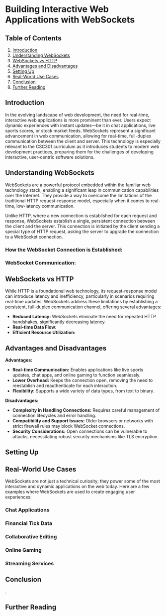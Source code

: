 # Building Interactive Web Applications with WebSockets

## Table of Contents
1. [Introduction](#introduction)
2. [Understanding WebSockets](#understanding-websockets)
3. [WebSockets vs HTTP](#websockets-vs-http)
4. [Advantages and Disadvantages](#advantages-and-disadvantages)
5. [Setting Up](#setting-up)
6. [Real-World Use Cases](#real-world-use-cases)
7. [Conclusion](#conclusion)
8. [Further Reading](#further-reading)

## Introduction
In the evolving landscape of web development, the need for real-time, interactive web applications is more prominent than ever. Users expect dynamic experiences with instant updates—be it in chat applications, live sports scores, or stock market feeds. WebSockets represent a significant advancement in web communication, allowing for real-time, full-duplex communication between the client and server. This technology is especially relevant to the CSC301 curriculum as it introduces students to modern web development practices, preparing them for the challenges of developing interactive, user-centric software solutions.

## Understanding WebSockets
WebSockets are a powerful protocol embedded within the familiar web technology stack, enabling a significant leap in communication capabilities over the Internet. They provide a way to overcome the limitations of the traditional HTTP request-response model, especially when it comes to real-time, low-latency communication.

Unlike HTTP, where a new connection is established for each request and response, WebSockets establish a single, persistent connection between the client and the server. This connection is initiated by the client sending a special type of HTTP request, asking the server to upgrade the connection to a WebSocket connection.

### How the WebSocket Connection is Established:

### WebSocket Communication:


## WebSockets vs HTTP
While HTTP is a foundational web technology, its request-response model can introduce latency and inefficiency, particularly in scenarios requiring real-time updates. WebSockets address these limitations by establishing a persistent, full-duplex communication channel, offering several advantages:

- **Reduced Latency:** WebSockets eliminate the need for repeated HTTP handshakes, significantly decreasing latency.
- **Real-time Data Flow:** 
- **Efficient Resource Utilization:** 

## Advantages and Disadvantages
**Advantages:**
- **Real-time Communication:** Enables applications like live sports updates, chat apps, and online gaming to function seamlessly.
- **Lower Overhead:** Keeps the connection open, removing the need to reestablish and reauthenticate for each interaction.
- **Flexibility:** Supports a wide variety of data types, from text to binary.

**Disadvantages:**
- **Complexity in Handling Connections:** Requires careful management of connection lifecycles and error handling.
- **Compatibility and Support Issues:** Older browsers or networks with strict firewall rules may block WebSocket connections.
- **Security Considerations:** Open connections can be vulnerable to attacks, necessitating robust security mechanisms like TLS encryption.

## Setting Up



## Real-World Use Cases
WebSockets are not just a technical curiosity; they power some of the most interactive and dynamic applications on the web today. Here are a few examples where WebSockets are used to create engaging user experiences:

### Chat Applications

### Financial Tick Data

### Collaborative Editing

### Online Gaming

### Streaming Services


## Conclusion
.

## Further Reading



